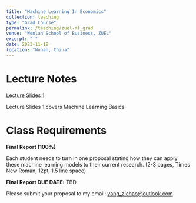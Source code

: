 ```yaml
---
title: "Machine Learning In Economics"
collection: teaching
type: "Grad Course"
permalink: /teaching/zuel-ml_grad
venue: "Wenlan School of Business, ZUEL"
excerpt: " "
date: 2023-11-18
location: "Wuhan, China"
---
```


# Lecture Notes

[Lecture Slides 1](https://github.com/Anonymous-Y/my_website/blob/afa4f263c6751c9ff166afaefff49fad068155bd/files/ZUEL/machine_learning_in_econ/basics.pdf)

Lecture Slides 1 covers Machine Learning Basics

<!---[[Lecture Slides 2](https://github.com/Anonymous-Y/my_website/blob/d22d813569abcaae0eb8dc324cc797794012e6e1/files/ZUEL/machine_learning_in_econ/regression.pdf)--->

<!---Lecture Slides 2 covers ML methods for regression--->

<!---[Lecture Slides 3](https://github.com/Anonymous-Y/my_website/blob/6c4c2649ab9c196b89951c14fb752c4f3a04edbd/files/ZUEL/machine_learning_in_econ/svm_rf.pdf)--->

<!---Lecture Slides 3 covers ML methods for classification--->

<!---[Lecture Slides 4](https://github.com/Anonymous-Y/my_website/blob/83b87bdc492d600220ce62edd05c0b626d9771ec/files/ZUEL/machine_learning_in_econ/dfn.pdf)--->

<!---Lecture Slides 4 covers Fully Connected Neural Network--->

<!---[Lecture Slides 5](https://github.com/Anonymous-Y/my_website/blob/07317631a8b47e230c516685530ed03f6b1f21ad/files/ZUEL/machine_learning_in_econ/cnn.pdf)--->

<!---Lecture Slides 5 covers Convolutional Neural Network--->

<!---[Lectrure Slides 6](https://github.com/Anonymous-Y/my_website/blob/d22d813569abcaae0eb8dc324cc797794012e6e1/files/ZUEL/machine_learning_in_econ/nlp.pdf)--->

<!---Lecture Slides 6 covers Large Language Model--->


# Class Requirements


**Final Report (100%)**

Each student needs to turn in one proposal stating how they can apply these machine learning models to their current research. (2-3 pages, Times New Roman, 12pt, 1.5 line space)

**Final Report DUE DATE:** TBD

Please submit your proposal to my email: yang_zichao@outlook.com
